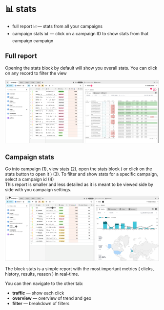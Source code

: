 # 📊 stats

* full report 📈— stats from all your campaigns
* campaign stats 📊 — click on a campaign ID to show stats from that campaign campaign

## Full report

Opening the stats block by default will show you overall stats. You can click on any record to filter the view

![Full report](../.gitbook/assets/cleanshot-2020-09-07-at-19.35.37-2x.png)

## Campaign stats

Go into campaign \(1\), view stats \(2\), open the stats block \( or click on the stats button to open it \) \(3\). To filter and show stats for a specific campaign, select a campaign id \(4\)   
This report is smaller and less detailed as it is meant to be viewed side by side with you campaign settings.

![](../.gitbook/assets/cleanshot-2020-09-03-at-13.58.43-2x.png)

The block stats is a simple report with the most important metrics \( clicks, history, results, reason \) in real-time.

You can then navigate to the other tab:

* **traffic** — show each click
* **overview** — overview of trend and geo
* **filter** — breakdown of filters

